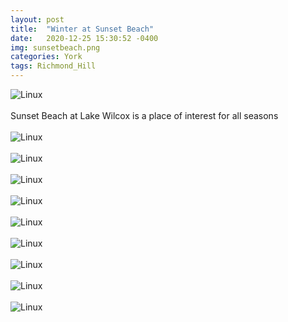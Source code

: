 ```yaml
---
layout: post
title:  "Winter at Sunset Beach"
date:   2020-12-25 15:30:52 -0400
img: sunsetbeach.png
categories: York
tags: Richmond_Hill
---
```


![Linux]({{site.baseurl}}/images/sunsetbeach.png)
<br>
<br>
Sunset Beach at Lake Wilcox is a place of interest for all seasons
<br>
<br>
![Linux]({{site.baseurl}}/images/sunsetbeach1.jpg)
<br>
<br>
![Linux]({{site.baseurl}}/images/sunsetbeach2.jpg)
<br>
<br>
![Linux]({{site.baseurl}}/images/sunsetbeach3.jpg)
<br>
<br>
![Linux]({{site.baseurl}}/images/sunsetbeach4.jpg)
<br>
<br>
![Linux]({{site.baseurl}}/images/sunsetbeach5.jpg)
<br>
<br>
![Linux]({{site.baseurl}}/images/sunsetbeach6.jpg)
<br>
<br>
![Linux]({{site.baseurl}}/images/sunsetbeach7.jpg)
<br>
<br>
![Linux]({{site.baseurl}}/images/sunsetbeach8.jpg)
<br>
<br>
![Linux]({{site.baseurl}}/images/sunsetbeach9.jpg)
